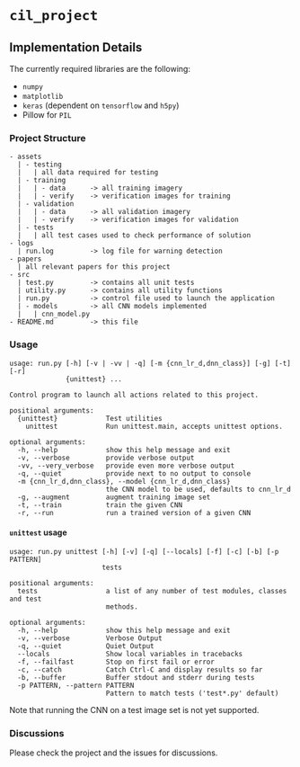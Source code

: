 # `cil_project`

## Implementation Details
The currently required libraries are the following:

- `numpy`
- `matplotlib`
- `keras` (dependent on `tensorflow` and `h5py`)
- Pillow for `PIL`

### Project Structure
```
- assets
  | - testing
  |   | all data required for testing
  | - training
  |   | - data      -> all training imagery
  |   | - verify    -> verification images for training
  | - validation
  |   | - data      -> all validation imagery
  |   | - verify    -> verification images for validation
  | - tests
  |   | all test cases used to check performance of solution
- logs
  | run.log         -> log file for warning detection
- papers
  | all relevant papers for this project
- src
  | test.py         -> contains all unit tests
  | utility.py      -> contains all utility functions
  | run.py          -> control file used to launch the application
  | - models        -> all CNN models implemented
  |   | cnn_model.py
- README.md         -> this file
```

### Usage
```
usage: run.py [-h] [-v | -vv | -q] [-m {cnn_lr_d,dnn_class}] [-g] [-t] [-r]
              {unittest} ...

Control program to launch all actions related to this project.

positional arguments:
  {unittest}            Test utilities
    unittest            Run unittest.main, accepts unittest options.

optional arguments:
  -h, --help            show this help message and exit
  -v, --verbose         provide verbose output
  -vv, --very_verbose   provide even more verbose output
  -q, --quiet           provide next to no output to console
  -m {cnn_lr_d,dnn_class}, --model {cnn_lr_d,dnn_class}
                        the CNN model to be used, defaults to cnn_lr_d
  -g, --augment         augment training image set
  -t, --train           train the given CNN
  -r, --run             run a trained version of a given CNN
```

#### `unittest` usage
```
usage: run.py unittest [-h] [-v] [-q] [--locals] [-f] [-c] [-b] [-p PATTERN]
                       tests

positional arguments:
  tests                 a list of any number of test modules, classes and test
                        methods.

optional arguments:
  -h, --help            show this help message and exit
  -v, --verbose         Verbose Output
  -q, --quiet           Quiet Output
  --locals              Show local variables in tracebacks
  -f, --failfast        Stop on first fail or error
  -c, --catch           Catch Ctrl-C and display results so far
  -b, --buffer          Buffer stdout and stderr during tests
  -p PATTERN, --pattern PATTERN
                        Pattern to match tests ('test*.py' default)
```

Note that running the CNN on a test image set is not yet supported.

### Discussions
Please check the project and the issues for discussions.
